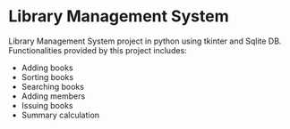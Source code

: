# Library Management System
Library Management System project in python using tkinter and Sqlite DB.
Functionalities provided by this project includes:
- Adding books
- Sorting books
- Searching books
- Adding members
- Issuing books
- Summary calculation
